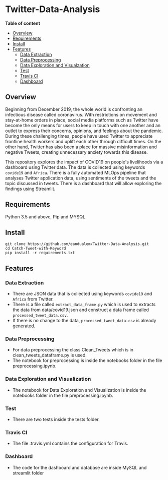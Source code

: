 # Twitter-Data-Analysis

**Table of content**

- [Overview](##abstract)
- [Requirements](#setup)
- [Install](#install)
- [Features](#features)
  - [Data Extraction](#dataExtraction)
  - [Data Preprocessing](#dataPreprocessing)
  - [Data Exploration and Visualzation](#dataExplorationAndVisualization)
  - [Test](#testing)
  - [Travis CI](#travisCI)
  - [Dashboard](#dashboard)

## Overview
Beginning from December 2019, the whole world is confronting an infectious disease called coronavirus. With restrictions on movement and stay-at-home orders in place, social media platforms such as Twitter have become the only means for users to keep in touch with one another and an outlet to express their concerns, opinions, and feelings about the pandemic. During these challenging times, people have used Twitter to appreciate frontline health workers and uplift each other through difficult times. On the other hand, Twitter has also been a place for massive misinformation and negative Tweets, creating unnecessary anxiety towards this disease.

This repository explores the impact of COVID19 on people's livelihoods via a dashboard using Twitter data. The data is collected using keywords `covide19` and `Africa`. There is a fully automated MLOps pipeline that analyses Twitter application data, using sentiments of the tweets and the topic discussed in tweets. There is a dashboard that will allow exploring the findings using Streamlit.

## Requirements
Python 3.5 and above, Pip and MYSQL
## Install
```
git clone https://github.com/eandualem/Twitter-Data-Analysis.git
cd Catch-Tweet-with-Keyword
pip install -r requirements.txt
```
## Features

### Data Extraction
  - There are JSON data that is collected using keywords `covide19` and `Africa` from Twitter.
  - There is a file called `extract_data_frame.py` which is used to extracts the data from data/covid19.json and construct a data frame called `processed_tweet_data.csv`. 
  - If there is no change to the data, `processed_tweet_data.csv` is already generated.


### Data Preprocessing
  - For data preprocessing the class Clean_Tweets which is in clean_tweets_dataframe.py is used. 
  - The notebook for preprocessing is inside the notebooks folder in the file preprocessing.ipynb.

### Data Exploration and Visualization
  - The notebook for Data Exploration and Visualization is inside the notebooks folder in the file preprocessing.ipynb.

### Test
  - There are two tests inside the tests folder.

### Travis CI
  - The file .travis.yml contains the configuration for Travis.

### Dashboard
  - The code for the dashboard and database are inside MySQL and streamlit folder
